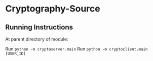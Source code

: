 # Cryptography-Source
## Running Instructions
At parent directory of module:

Run `python -m cryptoserver.main`
Run `python -m cryptoclient.main [USER_ID]`
